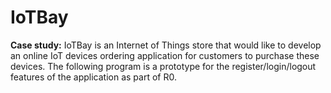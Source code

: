 # IoTBay

**Case study:** IoTBay is an Internet of Things store that would like to develop an online IoT devices ordering application for customers to purchase these devices. The following program is a prototype for the register/login/logout features of the application as part of R0. 



